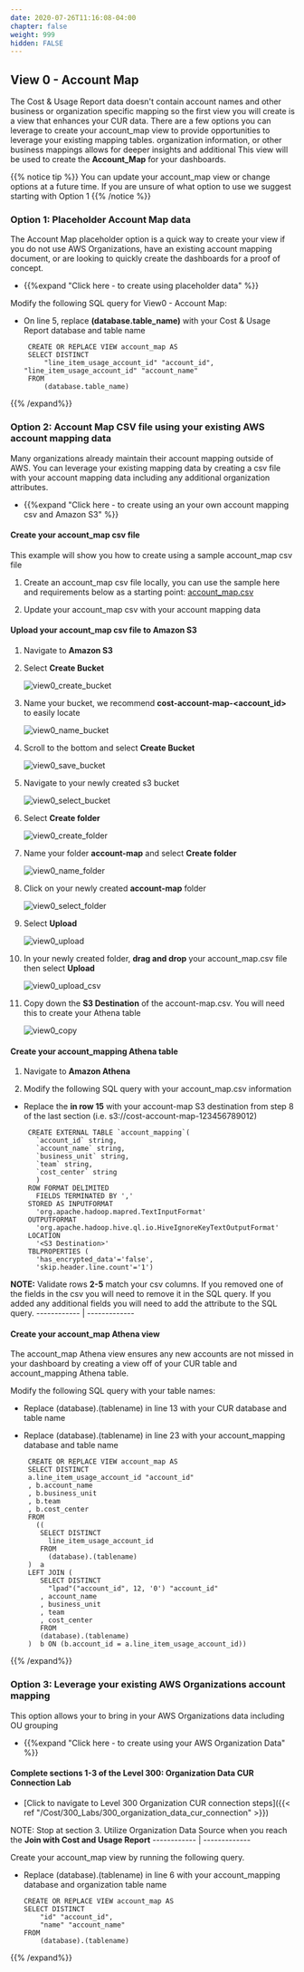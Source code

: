 ```yaml
---
date: 2020-07-26T11:16:08-04:00
chapter: false
weight: 999
hidden: FALSE
---
```



## View 0 - Account Map
The Cost & Usage Report data doesn't contain account names and other business or organization specific mapping so the first view you will create is a view that enhances your CUR data. There are a few options you can leverage to create your account_map view to provide opportunities to leverage your existing mapping tables. organization information, or other business mappings allows for deeper insights and additional  This view will be used to create the **Account_Map** for your dashboards.

{{% notice tip %}}
You can update your account_map view or change options at a future time. If you are unsure of what option to use we suggest starting with Option 1
{{% /notice %}}

### Option 1: Placeholder Account Map data
The Account Map placeholder option is a quick way to create your view if you do not use AWS Organizations, have an existing account mapping document, or are looking to quickly create the dashboards for a proof of concept. 
- {{%expand "Click here - to create using placeholder data" %}}

Modify the following SQL query for View0 - Account Map: 
 - On line 5, replace **(database.table_name)** with your Cost & Usage Report database and table name

		CREATE OR REPLACE VIEW account_map AS
		SELECT DISTINCT
			"line_item_usage_account_id" "account_id", "line_item_usage_account_id" "account_name"
		FROM
			(database.table_name)
			
{{% /expand%}}

### Option 2: Account Map CSV file using your existing AWS account mapping data
Many organizations already maintain their account mapping outside of AWS. You can leverage your existing mapping data by creating a csv file with your account mapping data including any additional organization attributes. 

- {{%expand "Click here - to create using an your own account mapping csv and Amazon S3" %}}

#### Create your account_map csv file
This example will show you how to create using a sample account_map csv file

1. Create an account_map csv file locally, you can use the sample here and requirements below as a starting point:
[account_map.csv](/Cost/200_Cloud_Intelligence/account_map.csv)

2. Update your account_map csv with your account mapping data


#### Upload your account_map csv file to Amazon S3

1. Navigate to **Amazon S3**

2. Select **Create Bucket**

    ![view0_create_bucket](/Cost/200_Cloud_Intelligence/Images/cur/view0_create_bucket.png?classes=lab_picture_small)
	
3. Name your bucket, we recommend **cost-account-map-<account_id>** to easily locate

    ![view0_name_bucket](/Cost/200_Cloud_Intelligence/Images/cur/view0_name_bucket.png?classes=lab_picture_small)
	

4. Scroll to the bottom and select **Create Bucket**

    ![view0_save_bucket](/Cost/200_Cloud_Intelligence/Images/cur/view0_save_bucket.png?classes=lab_picture_small)
	
5. Navigate to your newly created s3 bucket

    ![view0_select_bucket](/Cost/200_Cloud_Intelligence/Images/cur/view0_select_bucket.png?classes=lab_picture_small)

5. Select **Create folder**

    ![view0_create_folder](/Cost/200_Cloud_Intelligence/Images/cur/view0_create_folder.png?classes=lab_picture_small)

6. Name your folder **account-map** and select **Create folder**

    ![view0_name_folder](/Cost/200_Cloud_Intelligence/Images/cur/view0_name_folder.png?classes=lab_picture_small)

7. Click on your newly created **account-map** folder

    ![view0_select_folder](/Cost/200_Cloud_Intelligence/Images/cur/view0_select_folder.png?classes=lab_picture_small)

8. Select **Upload**

    ![view0_upload](/Cost/200_Cloud_Intelligence/Images/cur/view0_upload.png?classes=lab_picture_small)

9. In your newly created folder, **drag and drop** your account_map.csv file then select **Upload**

    ![view0_upload_csv](/Cost/200_Cloud_Intelligence/Images/cur/view0_upload_csv.png?classes=lab_picture_small)
	
10. Copy down the **S3 Destination** of the account-map.csv. You will need this to create your Athena table

    ![view0_copy](/Cost/200_Cloud_Intelligence/Images/cur/view0_copy.png?classes=lab_picture_small)

#### Create your account_mapping Athena table 

1. Navigate to **Amazon Athena**

2. Modify the following SQL query with your account_map.csv information
 - Replace the **<S3 Destination> in row 15** with your account-map S3 destination from step 8 of the last section (i.e. s3://cost-account-map-123456789012)

		CREATE EXTERNAL TABLE `account_mapping`(
		  `account_id` string, 
		  `account_name` string, 
		  `business_unit` string, 
		  `team` string, 
		  `cost_center` string
		  )
		ROW FORMAT DELIMITED 
		  FIELDS TERMINATED BY ',' 
		STORED AS INPUTFORMAT 
		  'org.apache.hadoop.mapred.TextInputFormat' 
		OUTPUTFORMAT 
		  'org.apache.hadoop.hive.ql.io.HiveIgnoreKeyTextOutputFormat'
		LOCATION
		  '<S3 Destination>'
		TBLPROPERTIES (
		  'has_encrypted_data'='false',
		  'skip.header.line.count'='1')

**NOTE:** Validate rows **2-5** match your csv columns. If you removed one of the fields in the csv you will need to remove it in the SQL query. If you added any additional fields you will need to add the attribute to the SQL query. 
    ------------ | -------------

#### Create your account_map Athena view 
The account_map Athena view ensures any new accounts are not missed in your dashboard by creating a view off of your CUR table and account_mapping Athena table. 

Modify the following SQL query with your table names:
 - Replace (database).(tablename) in line 13 with your CUR database and table name
 - Replace (database).(tablename) in line 23 with your account_mapping database and table name 

		CREATE OR REPLACE VIEW account_map AS 
		SELECT DISTINCT
		a.line_item_usage_account_id "account_id"
		, b.account_name
		, b.business_unit
		, b.team
		, b.cost_center
		FROM
		  ((
		   SELECT DISTINCT
			 line_item_usage_account_id
		   FROM
			 (database).(tablename)
		)  a
		LEFT JOIN (
		   SELECT DISTINCT
			 "lpad"("account_id", 12, '0') "account_id"
		   , account_name
		   , business_unit
		   , team
		   , cost_center
		   FROM
		   (database).(tablename)
		)  b ON (b.account_id = a.line_item_usage_account_id))

{{% /expand%}}

### Option 3: Leverage your existing AWS Organizations account mapping
This option allows your to bring in your AWS Organizations data including OU grouping
- {{%expand "Click here - to create using your AWS Organization Data" %}}

#### Complete sections 1-3 of the Level 300: Organization Data CUR Connection Lab 

- [Click to navigate to Level 300 Organization CUR connection steps]({{< ref "/Cost/300_Labs/300_organization_data_cur_connection" >}})

	
NOTE: Stop at section 3. Utilize Organization Data Source when you reach the **Join with Cost and Usage Report**
    ------------ | -------------

Create your account_map view by running the following query. 
  - Replace (database).(tablename) in line 6 with your account_mapping database and organization table name 


		CREATE OR REPLACE VIEW account_map AS
		SELECT DISTINCT
			"id" "account_id", 
			"name" "account_name"
		FROM
			(database).(tablename)
{{% /expand%}}